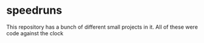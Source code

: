 # speedruns

This repository has a bunch of different small projects in it. All of these were code against the clock